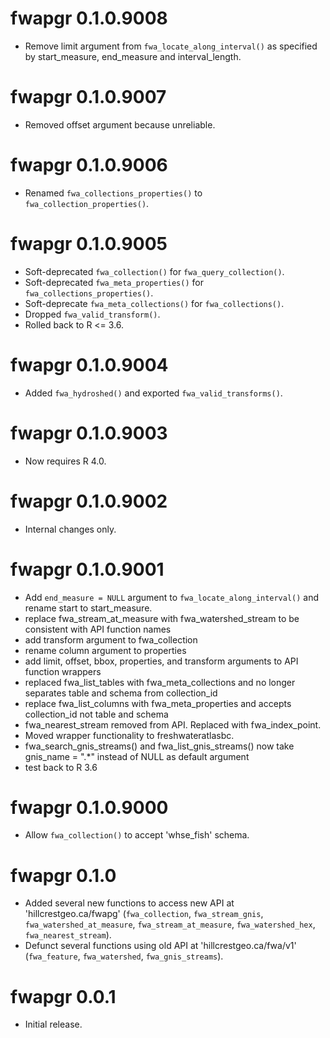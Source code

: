 <!-- NEWS.md is maintained by https://cynkra.github.io/fledge, do not edit -->

# fwapgr 0.1.0.9008

- Remove limit argument from `fwa_locate_along_interval()` as specified by start_measure, end_measure and interval_length.


# fwapgr 0.1.0.9007

- Removed offset argument because unreliable.


# fwapgr 0.1.0.9006

- Renamed `fwa_collections_properties()` to `fwa_collection_properties()`.


# fwapgr 0.1.0.9005

- Soft-deprecated `fwa_collection()` for `fwa_query_collection()`.
- Soft-deprecated `fwa_meta_properties()` for `fwa_collections_properties()`.
- Soft-deprecate `fwa_meta_collections()` for `fwa_collections()`.
- Dropped `fwa_valid_transform()`.
- Rolled back to R <= 3.6.


# fwapgr 0.1.0.9004

- Added `fwa_hydroshed()` and exported `fwa_valid_transforms()`.


# fwapgr 0.1.0.9003

- Now requires R 4.0.


# fwapgr 0.1.0.9002

- Internal changes only.


# fwapgr 0.1.0.9001

- Add `end_measure = NULL` argument to `fwa_locate_along_interval()` and rename start to start_measure.
- replace fwa_stream_at_measure with fwa_watershed_stream to be consistent with API function names
- add transform argument to fwa_collection
- rename column argument to properties
- add limit, offset, bbox, properties, and transform arguments to API function wrappers
- replaced fwa_list_tables with fwa_meta_collections and no longer separates table and schema from collection_id
- replace fwa_list_columns with fwa_meta_properties and accepts collection_id not table and schema
- fwa_nearest_stream removed from API. Replaced with fwa_index_point.
- Moved wrapper functionality to freshwateratlasbc.
- fwa_search_gnis_streams() and fwa_list_gnis_streams() now take gnis_name = ".*" instead of NULL as default argument
- test back to R 3.6


# fwapgr 0.1.0.9000

- Allow `fwa_collection()` to accept 'whse_fish' schema.

# fwapgr 0.1.0

- Added several new functions to access new API at 'hillcrestgeo.ca/fwapg' (`fwa_collection`, `fwa_stream_gnis`, `fwa_watershed_at_measure`, `fwa_stream_at_measure`, `fwa_watershed_hex`, `fwa_nearest_stream`).
- Defunct several functions using old API at 'hillcrestgeo.ca/fwa/v1' (`fwa_feature`, `fwa_watershed`, `fwa_gnis_streams`).

# fwapgr 0.0.1

- Initial release.
